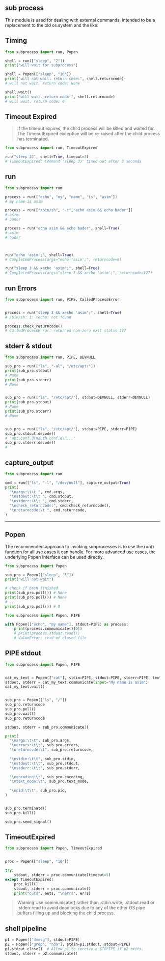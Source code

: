 ## sub process
This module is used for dealing with external commands, intended to be 
a replacement to the old os.system and the like.


## Timing
```python
from subprocess import run, Popen

shell = run(["sleep", "2"])
print("will wait for subprocess")

shell = Popen(["sleep", "10"])
print("will not wait. return code:", shell.returncode)
# will not wait. return code: None

shell.wait()
print("will wait. return code:", shell.returncode)
# will wait. return code: 0
```


## Timeout Expired
> If the timeout expires, the child process will be killed 
> and waited for. The TimeoutExpired exception will be re-raised 
> after the child process has terminated.

```py
from subprocess import run, TimeoutExpired

run("sleep 33", shell=True, timeout=3)
# TimeoutExpired: Command 'sleep 33' timed out after 3 seconds
```


## run
```python
from subprocess import run

process = run(["echo", "my", "name", "is", "asim"])
# my name is asim

process = run(["/bin/sh", "-c","echo asim && echo bader"])
# asim
# bader

process = run("echo asim && echo bader", shell=True)
# asim
# bader



run("echo 'asim';", shell=True)
# CompletedProcess(args="echo 'asim';", returncode=0)

run("sleep 3 && xecho 'asim';", shell=True)
# CompletedProcess(args="sleep 3 && xecho 'asim';", returncode=127)
```


## run Errors
```py
from subprocess import run, PIPE, CalledProcessError


process = run("sleep 3 && xecho 'asim';", shell=True)
# /bin/sh: 1: xecho: not found

process.check_returncode()
# CalledProcessError: returned non-zero exit status 127
```


## stderr & stdout
```py
from subprocess import run, PIPE, DEVNULL

sub_pro = run(["ls", "-al", "/etc/apt/"])
print(sub_pro.stdout)
# None
print(sub_pro.stderr)
# None


sub_pro = run(["ls", "/etc/apt/"], stdout=DEVNULL, stderr=DEVNULL)
print(sub_pro.stdout)
# None
print(sub_pro.stderr)
# None


sub_pro = run(["ls", "/etc/apt/"], stdout=PIPE, stderr=PIPE)
sub_pro.stdout.decode()
# 'apt.conf.d\nauth.conf.d\n...'
sub_pro.stderr.decode()
# ''
```


## capture_output
```python
from subprocess import run

cmd = run(["ls", "-l", "/dev/null"], capture_output=True)
print(
  "\nargs:\t\t ", cmd.args,  
  "\nstdout:\t\t ", cmd.stdout,
  "\nstderr:\t\t ", cmd.stderr,
  "\ncheck_returncode:", cmd.check_returncode(),
  "\nreturncode:\t ", cmd.returncode,
)
```


---


## Popen
The recommended approach to invoking subprocesses is to use the 
run() function for all use cases it can handle. For more advanced 
use cases, the underlying Popen interface can be used directly.

```python
from subprocess import Popen

sub_pro = Popen(["sleep", "5"])
print("will not wait")

# check if bash finished
print(sub_pro.poll()) # None
print(sub_pro.poll()) # None
# ...
print(sub_pro.poll()) # 0
```


```py
from subprocess import Popen, PIPE

with Popen(["echo", "my name"], stdout=PIPE) as process:
    print(process.communicate()[0])
    # print(process.stdout.read())
    # ValueError: read of closed file
```


## PIPE stdout 
```py
from subprocess import Popen, PIPE


cat_my_text = Popen(["cat"], stdin=PIPE, stdout=PIPE, stderr=PIPE, text=True)
stdout, stderr = cat_my_text.communicate(input="My name is asim")
cat_my_text.wait()


sub_pro = Popen(["ls", "/"])
sub_pro.returncode
sub_pro.poll()
sub_pro.wait()
sub_pro.returncode

stdout, stderr = sub_pro.communicate()

print(
  "\nargs:\t\t", sub_pro.args,
  "\nerrors:\t\t", sub_pro.errors,
  "\nreturncode:\t", sub_pro.returncode,
  
  "\nstdin:\t\t", sub_pro.stdin,
  "\nstdout:\t\t", sub_pro.stdout,
  "\nstderr:\t\t", sub_pro.stderr,

  "\nencoding:\t", sub_pro.encoding,
  "\ntext_mode:\t", sub_pro.text_mode,
  
  "\npid:\t\t", sub_pro.pid, 
)


sub_pro.terminate()
sub_pro.kill()

sub_pro.send_signal()
```


## TimeoutExpired
```py
from subprocess import Popen, TimeoutExpired


proc = Popen(["sleep", "10"])

try:
    stdout, stderr = proc.communicate(timeout=5)
except TimeoutExpired:
    proc.kill()
    stdout, stderr = proc.communicate()
    print("outs", outs, "\nerrs", errs)
```

> Warning Use communicate() rather than .stdin.write, .stdout.read 
  or .stderr.read to avoid deadlocks due to any of the other OS pipe 
  buffers filling up and blocking the child process.


## shell pipeline
```py
p1 = Popen(["dmesg"], stdout=PIPE)
p2 = Popen(["grep", "hda"], stdin=p1.stdout, stdout=PIPE)
p1.stdout.close()  # Allow p1 to receive a SIGPIPE if p2 exits.
stdout, stderr = p2.communicate()
```
